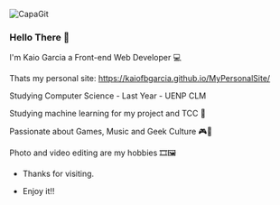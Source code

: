 ![CapaGit](https://user-images.githubusercontent.com/50223968/162074549-5a1c4229-0e6b-4b65-9b0e-23a7448ffd2b.jpg)

### Hello There 👋

I'm Kaio Garcia a Front-end Web Developer 💻

Thats my personal site: https://kaiofbgarcia.github.io/MyPersonalSite/

Studying Computer Science - Last Year - UENP CLM

Studying machine learning for my project and TCC 📱

Passionate about Games, Music and Geek Culture 🎮🎵

Photo and video editing are my hobbies 🎞🖼

* Thanks for visiting.

* Enjoy it!!

<!--
**kaiofbgarcia/kaiofbgarcia** is a ✨ _special_ ✨ repository because its `README.md` (this file) appears on your GitHub profile.

Here are some ideas to get you started:

- 🔭 I’m currently working on ...
- 🌱 I’m currently learning ...
- 👯 I’m looking to collaborate on ...
- 🤔 I’m looking for help with ...
- 💬 Ask me about ...
- 📫 How to reach me: ...
- 😄 Pronouns: ...
- ⚡ Fun fact: ...
-->
